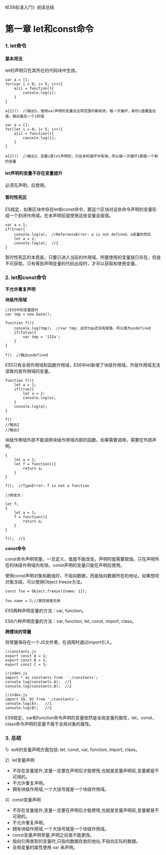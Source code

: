 《ES6标准入门》阅读总结

# 第一章 let和const命令

### 1. let命令

#### 基本用法

let的声明只在其所在的代码块中生效。

```
var a = [];
for(var i = 0; i< 5; i++){
	a[i] = function(){
		console.log(i);
	}
}

a[2]()  //输出5，使用var声明的变量在全局范围内都有效，每一次循环，新的i值覆盖旧值，输出最后一个i的值

var a = [];
for(let i = 0; i< 5; i++){
	a[i] = function(){
		console.log(i);
	}
}

a[2]()  //输出2，变量i是let声明的，只在本轮循环中有效。所以每一次循环i都是一个新的变量
```

#### let声明的变量不存在变量提升

必须先声明，后使用。

#### 暂时性死区

ES规定，如果区块中存在let和const命令，那这个区块对这些命令声明的变量形成一个封闭作用域。在未声明前就使用这些变量会报错。

```
var a = 1;
if(true){
    console.log(a);  //ReferenceError: a is not defined，a变量的死区
	let a = 2;
	console.log(a);  //2
}
```

暂时性死区的本质是，只要已进入当前的作用域，所要使用的变量就已存在，但是不可获取，只有等到声明变量的代码出现时，才可以获取和使用变量。

### 2. let和const命令

**不允许重复声明**

**块级作用域**

```
//ES5中的变量提升
var tmp = new Date();

function f(){
    console.log(tmp);  //var tmp; 此时tmp还没有赋值，所以值为undefined
    if(false){
        var tmp = '132a';
    }
}

f()  //输出undefined
```

ES5只有全局作用域和函数作用域，ES6中let新增了块级作用域。外层作用域无法读取内层作用域的变量。

```
function f(){
	let a = 1;
	if(true){
		let a = 2;
		console.log(a);
	}
	console.log(a);
}

f()
//输出2
//输出1
```

块级作用域外部不能调用块级作用域内部的函数。如果需要调用，需要在外部声明。

```
{
	let a = 1;
	let f = function(){
		return a;
	}
}

f();  //TypeError: f is not a function

//修改为：

let f;
{
	let a = 1;
	f = function(){
		return a;
	}
}

f();  //1
```

**const命令**

const命令声明常量，一旦定义，值就不能改变。声明时就需要赋值。只在声明所在的块级作用域内有效。const声明的变量只能在声明后使用。

使用const声明对象和数组时，不指向数据，而是指向数据所在的地址。如果想将对象冻结，可以使用Object.freeze方法。

```
const foo = Object.freeze({name: 1});

foo.name = 2;//属性赋值无效
```

ES5两种声明变量的方法：var, function。

ES6六种声明变量的方法：var, function, let, const, import, class。

**跨模块的常量**

将常量保存在一个JS文件里，在调用时通过import引入。

```
//constants.js
export const A = 1;
export const B = 2;
export const C = 3;

//index.js
import * as constants from  './constants';
console.log(constants.A);  //1
console.log(constants.B);  //2

//index.js
import {A, B} from './constants';
console.log(A);   //1
console.log(B);   //2
```

ES6规定，var和function命令声明的变量依然是全局变量的属性，let，const，class命令声明的变量不属于全局对象的属性。


### 3. 总结

1）es6的变量声明方面包括: let, const, var, function, import, class。

2）let变量声明

- 不存在变量提升,变量一定要在声明后才能使用,也就是变量声明前,变量都是不可用的。
- 不允许重复声明。
- 拥有块级作用域,一个大括号就是一个块级作用域。

3）const变量声明

- 不存在变量提升,变量一定要在声明后才能使用,也就是变量声明前,变量都是不可用的。
- 不允许重复声明。
- 拥有块级作用域,一个大括号就是一个块级作用域。
- const变量声明常量,声明之后值不能更改。
- 指向引用类型的变量时,只指向数据存放的地址,不指向实际的数据。
- 全局变量的属性使用 var 来声明。






